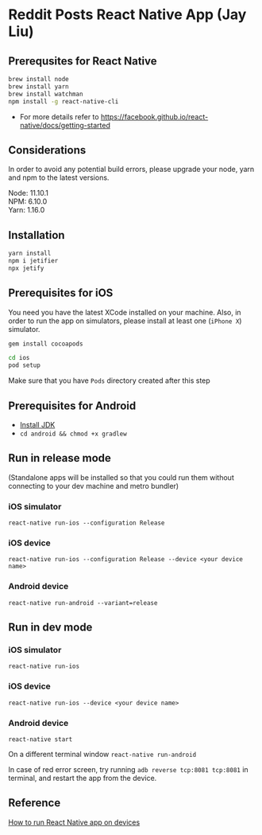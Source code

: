 # Reddit Posts React Native App (Jay Liu)

## Prerequsites for React Native
```bash
brew install node
brew install yarn
brew install watchman
npm install -g react-native-cli
```
- For more details refer to https://facebook.github.io/react-native/docs/getting-started

## Considerations ##
In order to avoid any potential build errors, please upgrade your node, yarn and npm to the latest versions.

Node: 11.10.1  
NPM: 6.10.0  
Yarn: 1.16.0

## Installation
```bash
yarn install
npm i jetifier
npx jetify
```

## Prerequisites for iOS
You need you have the latest XCode installed on your machine. Also, in order to run the app on simulators, please install at least one (`iPhone X`) simulator.

```bash
gem install cocoapods

cd ios
pod setup
```
Make sure that you have `Pods` directory created after this step

## Prerequisites for Android

* [Install JDK](https://www.oracle.com/technetwork/java/javase/downloads/jdk11-downloads-5066655.html)
* `cd android && chmod +x gradlew`


## Run in release mode
(Standalone apps will be installed so that you could run them without connecting to your dev machine and metro bundler)

### iOS simulator
`react-native run-ios --configuration Release`

### iOS device
`react-native run-ios --configuration Release --device <your device name>`

### Android device
`react-native run-android --variant=release`


## Run in dev mode
### iOS simulator
`react-native run-ios`

### iOS device
`react-native run-ios --device <your device name>`

### Android device
`react-native start`

On a different terminal window
`react-native run-android`

In case of red error screen, try running `adb reverse tcp:8081 tcp:8081` in terminal, and restart the app from the device.


## Reference
[How to run React Native app on devices](https://facebook.github.io/react-native/docs/running-on-device)
